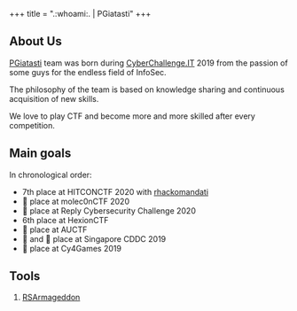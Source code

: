 +++
title = ".:whoami:. | PGiatasti"
+++

## About Us

<!-- {{< figure class="avatar" src="/avatar.jpg" >}} -->
[PGiatasti](https://ctftime.org/team/80262) team was born during [CyberChallenge.IT](https://cyberchallenge.it/) 2019 from the passion of some guys for the endless field of InfoSec.

The philosophy of the team is based on knowledge sharing and continuous acquisition of new skills.

We love to play CTF and become more and more skilled after every competition.

## Main goals

In chronological order:
- 7th place at HITCONCTF 2020 with [rhackomandati](https://ctftime.org/team/140564)
- 🥈 place at molec0nCTF 2020
- 🥉 place at Reply Cybersecurity Challenge 2020
- 6th place at HexionCTF
- 🥈 place at AUCTF
- 🥈 and 🥉 place at Singapore CDDC 2019
- 🥇 place at Cy4Games 2019

## Tools

1. [RSArmageddon](https://github.com/m1gnus/RSArmageddon)
